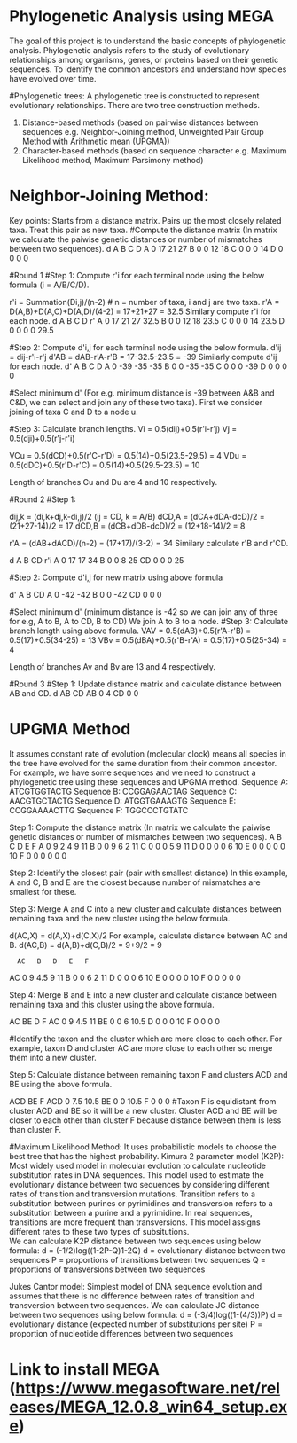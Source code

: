 # Phylogenetic Analysis using MEGA
The goal of this project is to understand the basic concepts of phylogenetic analysis. Phylogenetic analysis refers to the study of evolutionary relationships among organisms, genes, or proteins based on their genetic sequences. 
To identify the common ancestors and understand how species have evolved over time.

#Phylogenetic trees: 
A phylogenetic tree is constructed to represent evolutionary relationships.
There are two tree construction methods.
1) Distance-based methods (based on pairwise distances between sequences e.g. Neighbor-Joining method, Unweighted Pair Group Method with Arithmetic mean (UPGMA))
2) Character-based methods (based on sequence character e.g. Maximum Likelihood method, Maximum Parsimony method)

# Neighbor-Joining Method:
Key points:
Starts from a distance matrix.
Pairs up the most closely related taxa.
Treat this pair as new taxa.
#Compute the distance matrix (In matrix we calculate the paiwise genetic distances or number of mismatches between two sequences).
d  A   B   C   D
A  0   17  21  27
B  0   0   12  18
C  0   0   0   14
D  0   0   0   0

#Round 1 
#Step 1: Compute r'i for each terminal node using the below formula (i = A/B/C/D).

r'i = Summation(Di,j)/(n-2)      # n = number of taxa, i and j are two taxa.
r'A = D(A,B)+D(A,C)+D(A,D)/(4-2) = 17+21+27 = 32.5
Similary compute r'i for each node.
d  A   B   C   D   r'
A  0   17  21  27  32.5
B  0   0   12  18  23.5
C  0   0   0   14  23.5
D  0   0   0   0   29.5

#Step 2: Compute d'i,j for each terminal node using the below formula.
d'ij = dij-r'i-r'j
d'AB = dAB-r'A-r'B = 17-32.5-23.5 = -39
Similarly compute d'ij for each node.
d'   A   B   C   D
A    0   -39 -35 -35
B    0   0   -35 -35
C    0   0   0   -39
D    0   0   0    0

#Select minimum d' (For e.g. minimum distance is -39 between A&B and C&D, we can select and join any of these two taxa).
First we consider joining of taxa C and D to a node u.

#Step 3: Calculate branch lengths.
Vi = 0.5(dij)+0.5(r'i-r'j)
Vj = 0.5(dji)+0.5(r'j-r'i)

VCu = 0.5(dCD)+0.5(r'C-r'D) = 0.5(14)+0.5(23.5-29.5) = 4
VDu = 0.5(dDC)+0.5(r'D-r'C) = 0.5(14)+0.5(29.5-23.5) = 10

Length of branches Cu and Du are 4 and 10 respectively.

#Round 2
#Step 1:

dij,k = (di,k+dj,k-di,j)/2   (ij = CD, k = A/B)
dCD,A = (dCA+dDA-dcD)/2 = (21+27-14)/2 = 17
dCD,B = (dCB+dDB-dcD)/2 = (12+18-14)/2 = 8

r'A = (dAB+dACD)/(n-2) = (17+17)/(3-2) = 34
Similary calculate r'B and r'CD.

d   A   B   CD    r'i
A   0   17  17    34
B   0   0   8     25
CD  0   0   0     25

#Step 2: Compute d'i,j for new matrix using above formula

d'   A   B   CD
A    0  -42 -42
B    0   0  -42
CD   0   0   0

#Select minimum d' (minimum distance is -42 so we can join any of three for e.g, A to B, A to CD, B to CD)
We join A to B to a node.
#Step 3: Calculate branch length using above formula.
VAV = 0.5(dAB)+0.5(r'A-r'B) = 0.5(17)+0.5(34-25) = 13
VBv = 0.5(dBA)+0.5(r'B-r'A) = 0.5(17)+0.5(25-34) = 4

Length of branches Av and Bv are 13 and 4 respectively.

#Round 3
#Step 1: Update distance matrix and calculate distance between AB and CD.
d   AB   CD
AB  0     4
CD  0     0


# UPGMA Method
It assumes constant rate of evolution (molecular clock) means all species in the tree have evolved for the same duration from their common ancestor.
For example, we have some sequences and we need to construct a phylogenetic tree using these sequences and UPGMA method.
Sequence A: ATCGTGGTACTG
Sequence B: CCGGAGAACTAG
Sequence C: AACGTGCTACTG
Sequence D: ATGGTGAAAGTG
Sequence E: CCGGAAAACTTG
Sequence F: TGGCCCTGTATC

Step 1: Compute the distance matrix (In matrix we calculate the paiwise genetic distances or number of mismatches between two sequences).
   A   B   C   D   E   F
A  0   9   2   4   9   11
B  0   0   9   6   2   11
C  0   0   0   5   9   11
D  0   0   0   0   6   10
E  0   0   0   0   0   10
F  0   0   0   0   0   0

Step 2: Identify the closest pair (pair with smallest distance)
In this example, A and C, B and E are the closest because number of mismatches are smallest for these.

Step 3: Merge A and C  into a new cluster and calculate distances between remaining taxa and the new cluster using the below formula.

d(AC,X) = d(A,X)+d(C,X)/2
For example, calculate distance between AC and B.
d(AC,B) = d(A,B)+d(C,B)/2 = 9+9/2 = 9

      AC   B   D   E   F
AC   0     9   4.5   9   11
B     0     0   6   2   11
D     0     0   0   6   10
E     0     0   0   0   10
F     0     0   0   0   0

Step 4: Merge B and E into a new cluster and calculate distance between remaining taxa and this cluster using the above formula.

   AC   BE   D   F
AC  0   9   4.5   11
BE  0   0   6     10.5
D   0   0   0     10
F   0   0   0     0

#Identify the taxon and the cluster which are more close to each other. For example, taxon D and cluster AC are more close to each other so merge them into a new cluster.

Step 5: Calculate distance between remaining taxon F and clusters ACD and BE using the above formula.

   ACD   BE   F
ACD  0   7.5  10.5
BE   0   0    10.5
F    0   0    0
#Taxon F is equidistant from cluster ACD and BE so it will be a new cluster. Cluster ACD and BE will be closer to each other than cluster F because distance between them is less than cluster F.

#Maximum Likelihood Method:
It uses probabilistic models to choose the best tree that has the highest probability. 
Kimura 2 parameter model (K2P):
Most widely used model in molecular evolution to calculate nucleotide substitution rates in DNA sequences. This model used to estimate the evolutionary distance between two sequences by considering different rates of transition and transversion mutations.
Transition refers to a substitution between purines  or pyrimidines and transversion refers to a substitution between a purine and a pyrimidine.
In real sequences, transitions are more frequent than transversions. This model assigns different rates to these two types of subsitutions.  
We can calculate K2P distance between two sequences using below formula:
d = (-1/2)log((1-2P-Q)1-2Q)
d = evolutionary distance between two sequences
P = proportions of transitions between two sequences
Q = proportions of transversions between two sequences

Jukes Cantor model:
Simplest model of DNA sequence evolution and assumes that there is no difference between rates of transition and transversion between two sequences.
We can calculate JC distance between two sequences using below formula:
d = (-3/4)log((1-(4/3))P)
d = evolutionary distance (expected number of substitutions per site)
P = proportion of nucleotide differences between two sequences 

# Link to install MEGA (https://www.megasoftware.net/releases/MEGA_12.0.8_win64_setup.exe)
